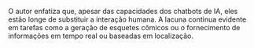 O autor enfatiza que, apesar das capacidades dos chatbots de IA, eles estão longe de substituir a interação humana. A lacuna continua evidente em tarefas como a geração de esquetes cômicos ou o fornecimento de informações em tempo real ou baseadas em localização.